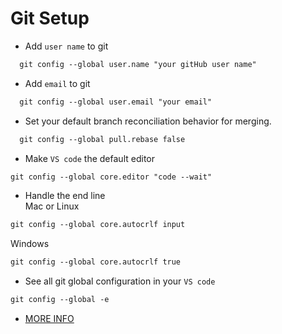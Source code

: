 # Git Setup

- Add `user name` to git

```Markdown
  git config --global user.name "your gitHub user name"
```

- Add `email` to git

```Markdown
  git config --global user.email "your email"
```

- Set your default branch reconciliation behavior for merging.

```Markdown
  git config --global pull.rebase false
```

- Make `VS code` the default editor

```Markdown
git config --global core.editor "code --wait"
```

- Handle the end line <br> Mac or Linux

```Markdown
git config --global core.autocrlf input
```

Windows

```Markdown
git config --global core.autocrlf true
```

- See all git global configuration in your `VS code`

```Markdown
git config --global -e
```

- [MORE INFO](https://www.theodinproject.com/lessons/foundations-setting-up-git#step-2-configure-git-and-github)
